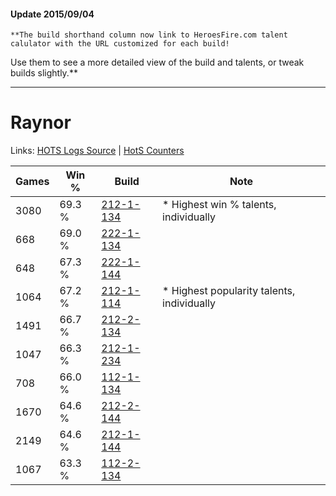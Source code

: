 #### Update 2015/09/04
    **The build shorthand column now link to HeroesFire.com talent calulator with the URL customized for each build!  
Use them to see a more detailed view of the build and talents, or tweak builds slightly.**

***

# Raynor

Links: [HOTS Logs Source](https://www.hotslogs.com/Sitewide/HeroDetails?Hero=Raynor) | [HotS Counters](http://hotscounters.com/#/hero/Raynor)

Games  | Win %  | Build     | Note
-----  | -----  | -----     | ----
3080   | 69.3 % | [212-1-134](http://www.heroesfire.com/hots/talent-calculator/raynor#kFGk) | * Highest win % talents, individually
668    | 69.0 % | [222-1-134](http://www.heroesfire.com/hots/talent-calculator/raynor#kdhE) | 
648    | 67.3 % | [222-1-144](http://www.heroesfire.com/hots/talent-calculator/raynor#kdhO) | 
1064   | 67.2 % | [212-1-114](http://www.heroesfire.com/hots/talent-calculator/raynor#kFGQ) | * Highest popularity talents, individually
1491   | 66.7 % | [212-2-134](http://www.heroesfire.com/hots/talent-calculator/raynor#kFWM) | 
1047   | 66.3 % | [212-1-234](http://www.heroesfire.com/hots/talent-calculator/raynor#kFII) | 
708    | 66.0 % | [112-1-134](http://www.heroesfire.com/hots/talent-calculator/raynor#gR7k) | 
1670   | 64.6 % | [212-2-144](http://www.heroesfire.com/hots/talent-calculator/raynor#kFWW) | 
2149   | 64.6 % | [212-1-144](http://www.heroesfire.com/hots/talent-calculator/raynor#kFGu) | 
1067   | 63.3 % | [112-2-134](http://www.heroesfire.com/hots/talent-calculator/raynor#gRNM) | 
